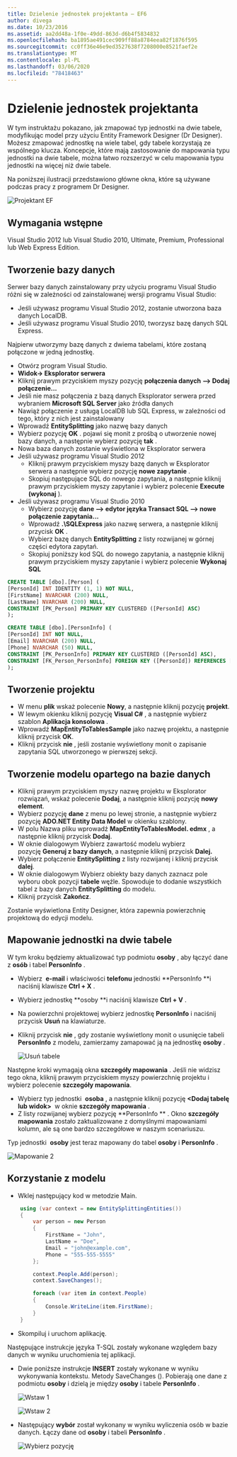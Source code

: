 ```yaml
---
title: Dzielenie jednostek projektanta — EF6
author: divega
ms.date: 10/23/2016
ms.assetid: aa2dd48a-1f0e-49dd-863d-d6b4f5834832
ms.openlocfilehash: ba1895ae491cec909ff88a8784eea82f1876f595
ms.sourcegitcommit: cc0ff36e46e9ed3527638f7208000e8521faef2e
ms.translationtype: MT
ms.contentlocale: pl-PL
ms.lasthandoff: 03/06/2020
ms.locfileid: "78418463"
---
```

# <a name="designer-entity-splitting"></a>Dzielenie jednostek projektanta
W tym instruktażu pokazano, jak zmapować typ jednostki na dwie tabele, modyfikując model przy użyciu Entity Framework Designer (Dr Designer). Możesz zmapować jednostkę na wiele tabel, gdy tabele korzystają ze wspólnego klucza. Koncepcje, które mają zastosowanie do mapowania typu jednostki na dwie tabele, można łatwo rozszerzyć w celu mapowania typu jednostki na więcej niż dwie tabele.

Na poniższej ilustracji przedstawiono główne okna, które są używane podczas pracy z programem Dr Designer.

![Projektant EF](~/ef6/media/efdesigner.png)

## <a name="prerequisites"></a>Wymagania wstępne

Visual Studio 2012 lub Visual Studio 2010, Ultimate, Premium, Professional lub Web Express Edition.

## <a name="create-the-database"></a>Tworzenie bazy danych

Serwer bazy danych zainstalowany przy użyciu programu Visual Studio różni się w zależności od zainstalowanej wersji programu Visual Studio:

-   Jeśli używasz programu Visual Studio 2012, zostanie utworzona baza danych LocalDB.
-   Jeśli używasz programu Visual Studio 2010, tworzysz bazę danych SQL Express.

Najpierw utworzymy bazę danych z dwiema tabelami, które zostaną połączone w jedną jednostkę.

-   Otwórz program Visual Studio.
-   **Widok-&gt; Eksplorator serwera**
-   Kliknij prawym przyciskiem myszy pozycję **połączenia danych —&gt; Dodaj połączenie...**
-   Jeśli nie masz połączenia z bazą danych Eksplorator serwera przed wybraniem **Microsoft SQL Server** jako źródła danych
-   Nawiąż połączenie z usługą LocalDB lub SQL Express, w zależności od tego, który z nich jest zainstalowany
-   Wprowadź **EntitySplitting** jako nazwę bazy danych
-   Wybierz pozycję **OK** . pojawi się monit z prośbą o utworzenie nowej bazy danych, a następnie wybierz pozycję **tak** .
-   Nowa baza danych zostanie wyświetlona w Eksplorator serwera
-   Jeśli używasz programu Visual Studio 2012
    -   Kliknij prawym przyciskiem myszy bazę danych w Eksplorator serwera a następnie wybierz pozycję **nowe zapytanie** .
    -   Skopiuj następujące SQL do nowego zapytania, a następnie kliknij prawym przyciskiem myszy zapytanie i wybierz polecenie **Execute (wykonaj** ).
-   Jeśli używasz programu Visual Studio 2010
    -   Wybierz pozycję **dane —&gt; edytor języka Transact SQL —&gt; nowe połączenie zapytania...**
    -   Wprowadź **.\\SQLExpress** jako nazwę serwera, a następnie kliknij przycisk **OK** .
    -   Wybierz bazę danych **EntitySplitting** z listy rozwijanej w górnej części edytora zapytań.
    -   Skopiuj poniższy kod SQL do nowego zapytania, a następnie kliknij prawym przyciskiem myszy zapytanie i wybierz polecenie **Wykonaj SQL**

``` SQL
CREATE TABLE [dbo].[Person] (
[PersonId] INT IDENTITY (1, 1) NOT NULL,
[FirstName] NVARCHAR (200) NULL,
[LastName] NVARCHAR (200) NULL,
CONSTRAINT [PK_Person] PRIMARY KEY CLUSTERED ([PersonId] ASC)
);

CREATE TABLE [dbo].[PersonInfo] (
[PersonId] INT NOT NULL,
[Email] NVARCHAR (200) NULL,
[Phone] NVARCHAR (50) NULL,
CONSTRAINT [PK_PersonInfo] PRIMARY KEY CLUSTERED ([PersonId] ASC),
CONSTRAINT [FK_Person_PersonInfo] FOREIGN KEY ([PersonId]) REFERENCES [dbo].[Person] ([PersonId]) ON DELETE CASCADE
);
```

## <a name="create-the-project"></a>Tworzenie projektu

-   W menu **plik** wskaż polecenie **Nowy**, a następnie kliknij pozycję **projekt**.
-   W lewym okienku kliknij pozycję **Visual C\#** , a następnie wybierz szablon **Aplikacja konsolowa** .
-   Wprowadź **MapEntityToTablesSample** jako nazwę projektu, a następnie kliknij przycisk **OK**.
-   Kliknij przycisk **nie** , jeśli zostanie wyświetlony monit o zapisanie zapytania SQL utworzonego w pierwszej sekcji.

## <a name="create-a-model-based-on-the-database"></a>Tworzenie modelu opartego na bazie danych

-   Kliknij prawym przyciskiem myszy nazwę projektu w Eksplorator rozwiązań, wskaż polecenie **Dodaj**, a następnie kliknij pozycję **nowy element**.
-   Wybierz pozycję **dane** z menu po lewej stronie, a następnie wybierz pozycję **ADO.NET Entity Data Model** w okienku szablony.
-   W polu Nazwa pliku wprowadź **MapEntityToTablesModel. edmx** , a następnie kliknij przycisk **Dodaj**.
-   W oknie dialogowym Wybierz zawartość modelu wybierz pozycję **Generuj z bazy danych**, a następnie kliknij przycisk **Dalej.**
-   Wybierz połączenie **EntitySplitting** z listy rozwijanej i kliknij przycisk **dalej**.
-   W oknie dialogowym Wybierz obiekty bazy danych zaznacz pole wyboru obok pozycji **tabele** węźle.
    Spowoduje to dodanie wszystkich tabel z bazy danych **EntitySplitting** do modelu.
-   Kliknij przycisk **Zakończ**.

Zostanie wyświetlona Entity Designer, która zapewnia powierzchnię projektową do edycji modelu.

## <a name="map-an-entity-to-two-tables"></a>Mapowanie jednostki na dwie tabele

W tym kroku będziemy aktualizować typ podmiotu **osoby** , aby łączyć dane z **osób** i tabel **PersonInfo** .

-   Wybierz  **e-mail** i właściwości **telefonu** jednostki **PersonInfo **i naciśnij klawisze **Ctrl + X** .
-   Wybierz jednostkę **osoby **i naciśnij klawisze **Ctrl + V** .
-   Na powierzchni projektowej wybierz jednostkę **PersonInfo** i naciśnij przycisk **Usuń** na klawiaturze.
-   Kliknij przycisk **nie** , gdy zostanie wyświetlony monit o usunięcie tabeli **PersonInfo** z modelu, zamierzamy zamapować ją na jednostkę **osoby** .

    ![Usuń tabele](~/ef6/media/deletetables.png)

Następne kroki wymagają okna **szczegóły mapowania** . Jeśli nie widzisz tego okna, kliknij prawym przyciskiem myszy powierzchnię projektu i wybierz polecenie **szczegóły mapowania**.

-   Wybierz typ jednostki  **osoba** , a następnie kliknij pozycję **&lt;Dodaj tabelę lub widok&gt;**  w oknie **szczegóły mapowania** .
-   Z listy rozwijanej wybierz pozycję **PersonInfo ** .
    Okno **szczegóły mapowania** zostało zaktualizowane z domyślnymi mapowaniami kolumn, ale są one bardzo szczegółowe w naszym scenariuszu.

Typ jednostki  **osoby** jest teraz mapowany do tabel **osoby** i **PersonInfo** .

![Mapowanie 2](~/ef6/media/mapping2.png)

## <a name="use-the-model"></a>Korzystanie z modelu

-   Wklej następujący kod w metodzie Main.

``` csharp
    using (var context = new EntitySplittingEntities())
    {
        var person = new Person
        {
            FirstName = "John",
            LastName = "Doe",
            Email = "john@example.com",
            Phone = "555-555-5555"
        };

        context.People.Add(person);
        context.SaveChanges();

        foreach (var item in context.People)
        {
            Console.WriteLine(item.FirstName);
        }
    }
```

-   Skompiluj i uruchom aplikację.

Następujące instrukcje języka T-SQL zostały wykonane względem bazy danych w wyniku uruchomienia tej aplikacji. 

-   Dwie poniższe instrukcje **INSERT** zostały wykonane w wyniku wykonywania kontekstu. Metody SaveChanges (). Pobierają one dane z podmiotu **osoby** i dzielą je między **osoby** i tabele **PersonInfo** .

    ![Wstaw 1](~/ef6/media/insert1.png)

    ![Wstaw 2](~/ef6/media/insert2.png)
-   Następujący **wybór** został wykonany w wyniku wyliczenia osób w bazie danych. Łączy dane od **osoby** i tabeli **PersonInfo** .

    ![Wybierz pozycję](~/ef6/media/select.png)
